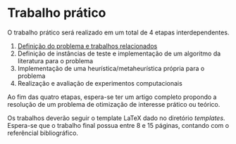 # Trabalho prático

O trabalho prático será realizado em um total de 4 etapas interdependentes.

 1. [Definição do problema e trabalhos relacionados](etapa1/README.md)
 2. Definição de instâncias de teste e implementação de um algoritmo da literatura para o problema
 3. Implementação de uma heurística/metaheurística própria para o problema
 4. Realização e avaliação de experimentos computacionais

Ao fim das quatro etapas, espera-se ter um artigo completo propondo a resolução de um problema de otimização de interesse prático ou teórico.

Os trabalhos deverão seguir o template LaTeX dado no diretório _templates_. Espera-se que o trabalho final possua entre 8 e 15 páginas, contando com o referêncial bibliográfico.
